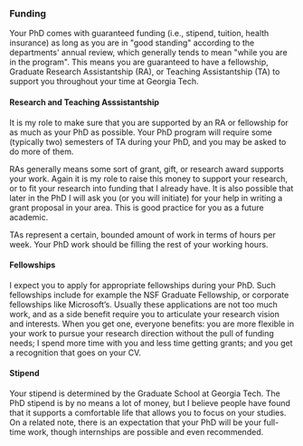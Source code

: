 ### Funding

Your PhD comes with guaranteed funding (i.e., stipend, tuition, health insurance) as long as you are in "good standing" according to the departments' annual review, which generally tends to mean "while you are in the program".
This means you are guaranteed to have a fellowship, Graduate Research Assistantship (RA), or Teaching Assistantship (TA) to support you throughout your time at Georgia Tech. 

#### Research and Teaching Asssistantship 

It is my role to make sure that you are supported by an RA or fellowship for as much as your PhD as possible.
Your PhD program will require some (typically two) semesters of TA during your PhD, and you may be asked to do more of them.

RAs generally means some sort of grant, gift, or research award supports your work.
Again it is my role to raise this money to support your research, or to fit your research into funding that I already have.
It is also possible that later in the PhD I will ask you (or you will initiate) for your help in writing a grant proposal in your area.
This is good practice for you as a future academic.
 
TAs represent a certain, bounded amount of work in terms of hours per week.
Your PhD work should be filling the rest of your working hours.

#### Fellowships

I expect you to apply for appropriate fellowships during your PhD.
Such fellowships include for example the NSF Graduate Fellowship, or corporate fellowships like Microsoft’s.
Usually these applications are not too much work, and as a side benefit require you to articulate your research vision and interests.
When you get one, everyone benefits: you are more flexible in your work to pursue your research direction without the pull of funding needs; I spend more time with you and less time getting grants; and you get a recognition that goes on your CV.
 
#### Stipend

Your stipend is determined by the Graduate School at Georgia Tech.
The PhD stipend is by no means a lot of money, but I believe people have found that it supports a comfortable life that allows you to focus on your studies.
On a related note, there is an expectation that your PhD will be your full-time work, though internships are possible and even recommended.
